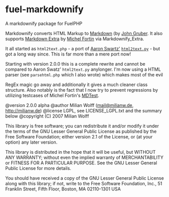 fuel-markdownify
================

A markdownify package for FuelPHP


Markdownify converts HTML Markup to [Markdown][1] (by [John Gruber][2].
It also supports [Markdown Extra][3] by [Michel Fortin][4] via Markdownify_Extra.

It all started as `html2text.php` - a port of [Aaron Swartz'][5] [`html2text.py`][6] - but
got a long way since. This is far more than a mere port now!

Starting with version 2.0.0 this is a complete rewrite and cannot be
compared to Aaron Swatz' `html2text.py` anylonger. I'm now using a HTML parser
(see `parsehtml.php` which I also wrote) which makes most of the evil

RegEx magic go away and additionally it gives a much cleaner class structure.
Also notably is the fact that I now try to prevent regressions by utilizing testcases of Michel Fortin's [MDTest][7].

 [1]: http://daringfireball.com/projects/markdown
 [2]: http://daringfireball.com/
 [3]: http://www.michelf.com/projects/php-markdown/extra/
 [4]: http://www.michelf.com/
 [5]: http://www.aaronsw.com/
 [6]: http://www.aaronsw.com/2002/html2text/
 [7]: http://article.gmane.org/gmane.text.markdown.general/2540

 @version 2.0.0 alpha
 @author Milian Wolff (<mail@milianw.de>, <http://milianw.de>)
 @license LGPL, see LICENSE_LGPL.txt and the summary below
 @copyright (C) 2007  Milian Wolff

This library is free software; you can redistribute it and/or
modify it under the terms of the GNU Lesser General Public
License as published by the Free Software Foundation; either
version 2.1 of the License, or (at your option) any later version.

This library is distributed in the hope that it will be useful,
but WITHOUT ANY WARRANTY; without even the implied warranty of
MERCHANTABILITY or FITNESS FOR A PARTICULAR PURPOSE.  See the GNU
Lesser General Public License for more details.

You should have received a copy of the GNU Lesser General Public
License along with this library; if not, write to the Free Software
Foundation, Inc., 51 Franklin Street, Fifth Floor, Boston, MA  02110-1301  USA